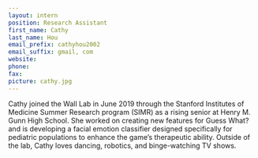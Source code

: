 ```yaml
---
layout: intern
position: Research Assistant
first_name: Cathy
last_name: Hou
email_prefix: cathyhou2002
email_suffix: gmail, com
website:
phone:
fax:
picture: cathy.jpg
---
```


Cathy joined the Wall Lab in June 2019 through the Stanford Institutes of Medicine Summer Research program (SIMR) as a rising senior at Henry M. Gunn High School. She worked on creating new features for Guess What? and is developing a facial emotion classifier designed specifically for pediatric populations to enhance the game’s therapeutic ability. Outside of the lab, Cathy loves dancing, robotics, and binge-watching TV shows. 
